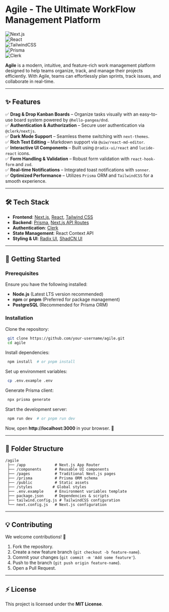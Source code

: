 # Agile - The Ultimate WorkFlow Management Platform

![Next.js](https://img.shields.io/badge/Next.js-14.2.14-black?style=for-the-badge&logo=next.js)  
![React](https://img.shields.io/badge/React-18-blue?style=for-the-badge&logo=react)  
![TailwindCSS](https://img.shields.io/badge/TailwindCSS-3.4.1-38B2AC?style=for-the-badge&logo=tailwind-css)  
![Prisma](https://img.shields.io/badge/Prisma-5.20.0-2D3748?style=for-the-badge&logo=prisma)  
![Clerk](https://img.shields.io/badge/Clerk-5.7.1-red?style=for-the-badge&logo=clerk)  

**Agile** is a modern, intuitive, and feature-rich work management platform designed to help teams organize, track, and manage their projects efficiently. With Agile, teams can effortlessly plan sprints, track issues, and collaborate in real-time.

---

## ✨ Features

✅ **Drag & Drop Kanban Boards** – Organize tasks visually with an easy-to-use board system powered by `@hello-pangea/dnd`.  
✅ **Authentication & Authorization** – Secure user authentication via `@clerk/nextjs`.  
✅ **Dark Mode Support** – Seamless theme switching with `next-themes`.  
✅ **Rich Text Editing** – Markdown support via `@uiw/react-md-editor`.  
✅ **Interactive UI Components** – Built using `@radix-ui/react` and `lucide-react` icons.  
✅ **Form Handling & Validation** – Robust form validation with `react-hook-form` and `zod`.  
✅ **Real-time Notifications** – Integrated toast notifications with `sonner`.  
✅ **Optimized Performance** – Utilizes `Prisma` ORM and `TailwindCSS` for a smooth experience.  

---

## 🛠️ Tech Stack

- **Frontend**: [Next.js](https://nextjs.org/), [React](https://react.dev/), [Tailwind CSS](https://tailwindcss.com/)  
- **Backend**: [Prisma](https://www.prisma.io/), [Next.js API Routes](https://nextjs.org/docs/api-routes/introduction)  
- **Authentication**: [Clerk](https://clerk.dev/)  
- **State Management**: React Context API  
- **Styling & UI**: [Radix UI](https://www.radix-ui.com/), [ShadCN UI](https://ui.shadcn.com/)  

---

## 🚀 Getting Started

### Prerequisites
Ensure you have the following installed:
- **Node.js** (Latest LTS version recommended)
- **npm** or **pnpm** (Preferred for package management)
- **PostgreSQL** (Recommended for Prisma ORM)

### Installation

Clone the repository:
```sh
 git clone https://github.com/your-username/agile.git
 cd agile
```

Install dependencies:
```sh
 npm install  # or pnpm install
```

Set up environment variables:
```sh
 cp .env.example .env
```

Generate Prisma client:
```sh
 npx prisma generate
```

Start the development server:
```sh
 npm run dev  # or pnpm run dev
```

Now, open **http://localhost:3000** in your browser. 🚀

---

## 📌 Folder Structure
```
/agile
 ├── /app             # Next.js App Router
 ├── /components      # Reusable UI components
 ├── /pages           # Traditional Next.js pages
 ├── /prisma          # Prisma ORM schema
 ├── /public          # Static assets
 ├── /styles         # Global styles
 ├── .env.example     # Environment variables template
 ├── package.json     # Dependencies & scripts
 ├── tailwind.config.js # TailwindCSS configuration
 └── next.config.js   # Next.js configuration
```

---

## 💡 Contributing

We welcome contributions! 🚀

1. Fork the repository.
2. Create a new feature branch (`git checkout -b feature-name`).
3. Commit your changes (`git commit -m 'Add some feature'`).
4. Push to the branch (`git push origin feature-name`).
5. Open a Pull Request.

---

## ⚡ License

This project is licensed under the **MIT License**.

